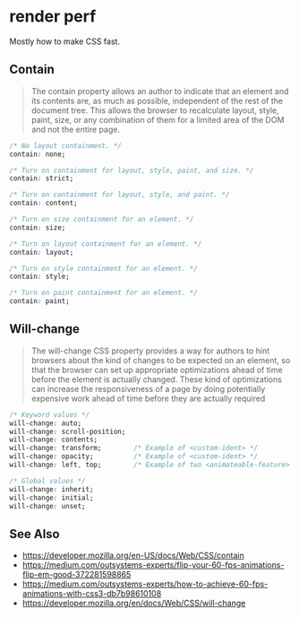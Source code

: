 # render perf
Mostly how to make CSS fast.

## Contain
> The contain property allows an author to indicate that an element and its
> contents are, as much as possible, independent of the rest of the document
> tree. This allows the browser to recalculate layout, style, paint, size, or
> any combination of them for a limited area of the DOM and not the entire
> page.

```css
/* No layout containment. */
contain: none;

/* Turn on containment for layout, style, paint, and size. */
contain: strict;

/* Turn on containment for layout, style, and paint. */
contain: content;

/* Turn on size containment for an element. */
contain: size;

/* Turn on layout containment for an element. */
contain: layout;

/* Turn on style containment for an element. */
contain: style;

/* Turn on paint containment for an element. */
contain: paint;
```

## Will-change
> The will-change CSS property provides a way for authors to hint browsers
> about the kind of changes to be expected on an element, so that the browser
> can set up appropriate optimizations ahead of time before the element is
> actually changed. These kind of optimizations can increase the responsiveness
> of a page by doing potentially expensive work ahead of time before they are
> actually required

```css
/* Keyword values */
will-change: auto;
will-change: scroll-position;
will-change: contents;
will-change: transform;        /* Example of <custom-ident> */
will-change: opacity;          /* Example of <custom-ident> */
will-change: left, top;        /* Example of two <animateable-feature> */

/* Global values */
will-change: inherit;
will-change: initial;
will-change: unset;
```

## See Also
- https://developer.mozilla.org/en-US/docs/Web/CSS/contain
- https://medium.com/outsystems-experts/flip-your-60-fps-animations-flip-em-good-372281598865
- https://medium.com/outsystems-experts/how-to-achieve-60-fps-animations-with-css3-db7b98610108
- https://developer.mozilla.org/en/docs/Web/CSS/will-change
